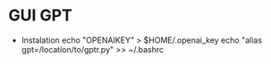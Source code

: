GUI GPT
====

* Instalation
echo "OPENAIKEY" > $HOME/.openai_key
echo "alias gpt=/location/to/gptr.py" >> ~/.bashrc
